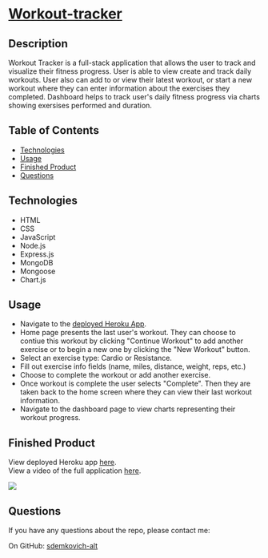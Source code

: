 # [Workout-tracker](https://gentle-brook-43829.herokuapp.com/)

## Description
Workout Tracker is a full-stack application that allows the user to track and visualize their fitness progress. 
User is able to view create and track daily workouts. User also can add to or view their latest workout, or start a new workout where 
they can enter information about the exercises they completed. Dashboard helps to track user's daily fitness progress via charts showing 
exersises performed and duration.

## Table of Contents
* [Technologies](#technologies)
* [Usage](#usage)
* [Finished Product](#finished-product)
* [Questions](#questions)

## Technologies
* HTML
* CSS
* JavaScript
* Node.js
* Express.js
* MongoDB
* Mongoose
* Chart.js

## Usage
* Navigate to the [deployed Heroku App](https://https://gentle-brook-43829.herokuapp.com/).
* Home page presents the last user's workout. They can choose to contiue this workout by clicking "Continue Workout" 
to add another exercise or to begin a new one by clicking the "New Workout" button.
* Select an exercise type: Cardio or Resistance.
* Fill out exercise info fields (name, miles, distance, weight, reps, etc.)
* Choose to complete the workout or add another exercise. 
* Once workout is complete the user selects "Complete". Then they are taken back to the home screen where they 
can view their last workout information.
* Navigate to the dashboard page to view charts representing their workout progress.

## Finished Product
View deployed Heroku app [here](https://https://gentle-brook-43829.herokuapp.com/). <br>
View a video of the full application [here](https://drive.google.com/file/d/1XqTCC55GbH0I114fKOVrqhTVmMhPOKVF/view).<br>

![](/public/images/fitness-tracker.gif)

## Questions
​If you have any questions about the repo, please contact me:

On GitHub: [sdemkovich-alt](https://github.com/sdemkovich)